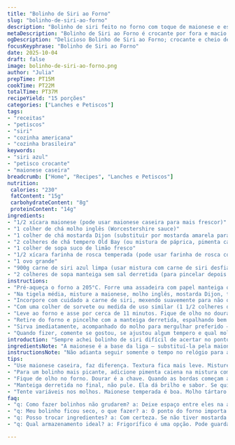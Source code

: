 ```yaml
---
title: "Bolinho de Siri ao Forno"
slug: "bolinho-de-siri-ao-forno"
description: "Bolinho de siri feito no forno com toque de maionese e especiarias, crocante por fora e macio por dentro. Usa carne de siri azul em pedaços grandes para textura, combinada com temperos intensos, como Old Bay, limão fresco, e um toque especial de molho inglês e mostarda Dijon. Assa até dourar, finalizado com manteiga derretida para brilho e sabor. Serve com molho para mergulhar à escolha, ideal para petisco ou entrada em encontros informais. Aprende a sentir o ponto certo observando a cor, textura e aroma, evitando erros comuns como bolinhos ressecados ou muito grudados."
metaDescription: "Bolinho de Siri ao Forno é crocante por fora e macio por dentro, feito com maionese e especiarias. Uma delícia para compartilhar."
ogDescription: "Delicioso Bolinho de Siri ao Forno; crocante e cheio de sabor. Ideal para petiscos ou entradas em reuniões."
focusKeyphrase: "Bolinho de Siri ao Forno"
date: 2025-10-04
draft: false
image: bolinho-de-siri-ao-forno.png
author: "Julia"
prepTime: PT15M
cookTime: PT22M
totalTime: PT37M
recipeYield: "15 porções"
categories: ["Lanches e Petiscos"]
tags:
- "receitas"
- "petiscos"
- "siri"
- "cozinha americana"
- "cozinha brasileira"
keywords:
- "siri azul"
- "petisco crocante"
- "maionese caseira"
breadcrumb: ["Home", "Recipes", "Lanches e Petiscos"]
nutrition: 
 calories: "230"
 fatContent: "15g"
 carbohydrateContent: "8g"
 proteinContent: "14g"
ingredients:
- "1/2 xícara maionese (pode usar maionese caseira para mais frescor)"
- "1 colher de chá molho inglês (Worcestershire sauce)"
- "1 colher de chá mostarda Dijon (substituir por mostarda amarela para versão mais suave)"
- "2 colheres de chá tempero Old Bay (ou mistura de páprica, pimenta caiena e ervas finas)"
- "1 colher de sopa suco de limão fresco"
- "1/2 xícara farinha de rosca temperada (pode usar farinha de rosca comum misturada com alho em pó e sal)"
- "1 ovo grande"
- "900g carne de siri azul limpa (usar mistura com carne de siri desfiada para textura variada)"
- "2 colheres de sopa manteiga sem sal derretida (para pincelar depois de assar)"
instructions:
- "Pré-aqueça o forno a 205°C. Forre uma assadeira com papel manteiga ou silicone para evitar grudar e facilitar a limpeza."
- "Na tigela média, misture a maionese, molho inglês, mostarda Dijon, tempero Old Bay, suco de limão, farinha de rosca temperada e o ovo. Use uma colher ou espátula, mexa até formar uma pasta maleável. Se estiver muito dura, acrescente um pouco mais de maionese para dar corpo e não virar massa."
- "Incorpore com cuidado a carne de siri, mexendo suavemente para não quebrar os pedaços maiores. A ideia é preservar os pedaços grandes de carne, que dão aquela sensação de 'pedaço de mar' na textura. Não bata demais para não virar uma pasta."
- "Com uma colher de sorvete ou medida de uso similar (1 1/2 colheres de sopa), forme bolinhas uniformes, dispondo na assadeira já preparada, deixando espaço entre elas para que não grudem ao assar."
- "Leve ao forno e asse por cerca de 11 minutos. Fique de olho no dourado das bordas e tome cuidado para não deixar secar demais. Quando os bolinhos começarem a criar uma crosta firme e as bordas douradas, acione o grill do forno para dourar o topo por cerca de 1 a 2 minutos, é aqui que ganha a crosta bonita e caramelizada que chama atenção."
- "Retire do forno e pincelhe com a manteiga derretida, espalhando bem para agregar brilho e sabor. Isso evita que fiquem secos e dá um aroma de manteiga tostada incrível."
- "Sirva imediatamente, acompanhado do molho para mergulhar preferido – pode ser maionese temperada, molho tártaro ou um aioli com limão. Quente é outro nível; frio pode perder a graça e textura."
- "Quando fizer, comente se gostou, se ajustou algum tempero e qual molho foi seu favorito para acompanhar. Aprender com a experiência é parte do cozinhar."
introduction: "Sempre achei bolinho de siri difícil de acertar no ponto: ou muito seco ou muito mole, às vezes sem sabor. Aqui, a sacada principal foi usar maionese para dar umidade e sabor, combinada com tempero Old Bay que traz aquele perfil típico do mangue americano, mas refrescado com limão. A carne de siri azul traz pedaços carnudos que valem o esforço de não quebrar demais. O forno alto e o finalzinho no grill fazem a diferença, criando uma casquinha crocante, maciez interna, e aquele aroma amanteigado que não tem erro. Uma opção boa para quando não quero fritura, mas mesmo assim quero textura e sabor marcantes. No fundo, é treino para sentir o ponto do seu forno e lembrar que cada receita se adapta ao seu dia, ao seu gosto e à praticidade da sua cozinha."
ingredientsNote: "A maionese é a base da liga – substituí-la pela maionese caseira ou vegana muda bastante a textura e sabor, experimente para combinar com seu paladar. O molho inglês dá umami, não pule, mas pode trocar por molho de soja para uma variação. Mantive Old Bay pois é clássico, mas mistura caseira com páprica, pimenta caiena, sal e ervas funciona para quem não tem acesso. Tentei com farinha de rosca comum, temperando em casa, achei que perde um pouco da complexidade, mas salva no improviso. Quanto à carne, optar por mistura de pedaços e carne desfiada ajuda a segurar o formato de bolinho sem perder maciez. A manteiga depois do forno é crucial para sabor e textura final. Já vi muita gente pular essa etapa e o bolinho seca rápido."
instructionsNote: "Não adianta seguir somente o tempo no relógio para assar. Observe as bordas começando a firmar, ficando firmes ao toque sem endurecer. O cheiro que invade a cozinha é indicador mais confiável: aquele aroma tostado, amanteigado, com leve pitada cítrica. O grill no final é para dar cor, pungência, não deixa secar. Tirar bolinhos crús ou deixar demais faz grande diferença na experiência. Use colher ou boleador para manter tamanho uniforme e assar por igual, assim evita que uns queimem e outros fiquem crus. A manteiga no final não é só estetismo, mas cria barreira que mantém umidade interna. Se quiser virar fritura, teste empanando bolinhos já formados, mas garantia de banho de óleo é um outro nível de sabor. Experimente vários molhos para achar seu par ideal, mas molho com base cremosa e acidez faz contraste com a carne do siri."
tips:
- "Use maionese caseira, faz diferença. Textura fica mais leve. Misture bem com os outros ingredientes. Se a massa estiver dura, não hesite em colocar mais maionese."
- "Para um bolinho mais picante, adicione pimenta caiena na mistura com Old Bay. Se não achar o Old Bay, misture páprica e ervas. Traz sabor similar."
- "Fique de olho no forno. Dourar é a chave. Quando as bordas começam a firmar – é hora de ativar o grill. Não deixe secar demais. Aroma é essencial."
- "Manteiga derretida no final, não pule. Ela dá brilho e sabor. Se quiser, mistura com alho para um toque diferente. Uma camada que mantém umidade."
- "Tente variáveis nos molhos. Maionese temperada é boa. Molho tártaro é mais ácido. Aioli com limão leva frescor. Cada molho traz sabor único ao siri."
faq:
- "q: Como fazer bolinhos não grudarem? a: Deixe espaço entre eles na assadeira. Isso evita grudar. Papel manteiga ajuda também. Assim, fica fácil na hora de servir."
- "q: Meu bolinho ficou seco, o que fazer? a: O ponto do forno importa. Se assar demais, perde maciez. Tente ajustar temperatura ou tempo. Além disso, manteiga no final faz maravilhas."
- "q: Posso trocar ingredientes? a: Com certeza. Se não tiver mostarda Dijon, usa mostarda amarela. E o molho inglês pode ser substituído por molho de soja, mas o sabor muda."
- "q: Qual armazenamento ideal? a: Frigorífico é uma opção. Pode guardar por até 2 dias. Se quiser, congela também. Só aquece no forno depois. Ou frita se preferir crocância."

---
```

